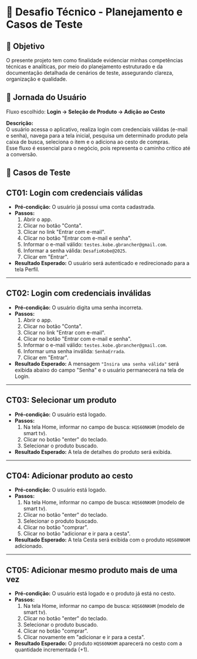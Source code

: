 # 📌 Desafio Técnico - Planejamento e Casos de Teste

## 🎯 Objetivo
O presente projeto tem como finalidade evidenciar minhas competências técnicas e analíticas, por meio do planejamento estruturado e da documentação detalhada de cenários de teste, assegurando clareza, organização e qualidade.


## 🚀 Jornada do Usuário
Fluxo escolhido: **Login → Seleção de Produto → Adição ao Cesto**

**Descrição:**  
O usuário acessa o aplicativo, realiza login com credenciais válidas (e-mail e senha), navega para a tela inicial, pesquisa um determinado produto pela caixa de busca, seleciona o item e o adiciona ao cesto de compras.  
Esse fluxo é essencial para o negócio, pois representa o caminho crítico até a conversão.


## 🧪 Casos de Teste

## CT01: Login com credenciais válidas
- **Pré-condição:** O usuário já possui uma conta cadastrada.
- **Passos:**
  1. Abrir o app.
  2. Clicar no botão "Conta".
  3. Clicar no link "Entrar com e-mail".
  4. Clicar no botão "Entrar com e-mail e senha".
  5. Informar o e-mail válido: `testes.kobe.gbrancher@gmail.com`.
  6. Informar a senha válida: `DesafioKobe@2025`.
  7. Clicar em "Entrar".
- **Resultado Esperado:** O usuário será autenticado e redirecionado para a tela Perfil.

---

## CT02: Login com credenciais inválidas
- **Pré-condição:** O usuário digita uma senha incorreta.
- **Passos:**
  1. Abrir o app.
  2. Clicar no botão "Conta".
  3. Clicar no link "Entrar com e-mail".
  4. Clicar no botão "Entrar com e-mail e senha".
  5. Informar o e-mail válido: `testes.kobe.gbrancher@gmail.com`.
  6. Informar uma senha inválida: `SenhaErrada`.
  7. Clicar em "Entrar".
- **Resultado Esperado:** A mensagem `"Insira uma senha válida"` será exibida abaixo do campo "Senha" e o usuário permanecerá na tela de Login.

---

## CT03: Selecionar um produto
- **Pré-condição:** O usuário está logado.
- **Passos:**
  1. Na tela Home, informar no campo de busca: `HQS60NKHM` (modelo de smart tv).
  2. Clicar no botão "enter" do teclado.
  3. Selecionar o produto buscado.
- **Resultado Esperado:** A tela de detalhes do produto será exibida.

---

## CT04: Adicionar produto ao cesto
- **Pré-condição:** O usuário está logado.
- **Passos:**
  1. Na tela Home, informar no campo de busca: `HQS60NKHM` (modelo de smart tv).
  2. Clicar no botão "enter" do teclado.
  3. Selecionar o produto buscado.
  4. Clicar no botão "comprar".
  5. Clicar no botão "adicionar e ir para a cesta".
- **Resultado Esperado:** A tela Cesta será exibida com o produto `HQS60NKHM` adicionado.

---

## CT05: Adicionar mesmo produto mais de uma vez
- **Pré-condição:** O usuário está logado e o produto já está no cesto.
- **Passos:**
  1. Na tela Home, informar no campo de busca: `HQS60NKHM` (modelo de smart tv).
  2. Clicar no botão "enter" do teclado.
  3. Selecionar o produto buscado.
  4. Clicar no botão "comprar".
  5. Clicar novamente em "adicionar e ir para a cesta".
- **Resultado Esperado:** O produto `HQS60NKHM` aparecerá no cesto com a quantidade incrementada (+1).
